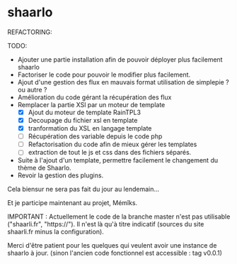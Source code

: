 shaarlo
=======

REFACTORING:

TODO:
   * Ajouter une partie installation afin de pouvoir déployer plus facilement shaarlo
   * Factoriser le code pour pouvoir le modifier plus facilement.
   * Ajout d'une gestion des flux en mauvais format utilisation de simplepie ? ou autre ?
   * Amélioration du code gérant la récupération des flux
   * Remplacer la partie XSl par un moteur de template
      - [x] Ajout du moteur de template RainTPL3
      - [x] Decoupage du fichier xsl en template
      - [x] tranformation du XSL en langage template
      - [ ] Récupération des variable depuis le code php
      - [ ] Refactorisation du code afin de mieux gérer les templates
      - [ ] extraction de tout le js et css dans des fichiers séparés.
   * Suite à l'ajout d'un template, permettre facilement le changement du thème de Shaarlo.
   * Revoir la gestion des plugins.

Cela biensur ne sera pas fait du jour au lendemain...

Et je participe maintenant au projet,
Mémîks.

IMPORTANT :
Actuellement le code de la branche master n'est pas utilisable ("shaarli.fr", "https://").
Il n'est là qu'à titre indicatif (sources du site shaarli.fr minus la configuration).

Merci d'être patient pour les quelques qui veulent avoir une instance de shaarlo à jour. (sinon l'ancien code fonctionnel est accessible : tag v0.0.1)
